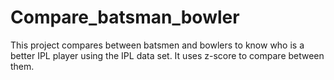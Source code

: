 # Compare_batsman_bowler
This project compares between batsmen and bowlers to know who is a better IPL player using the IPL data set. It uses z-score to compare between them. 
